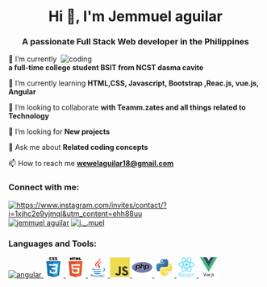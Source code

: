 <h1 align="center">Hi 👋, I'm Jemmuel aguilar</h1>
<h3 align="center">A passionate Full Stack Web developer in the Philippines</h3>
<img align="right" alt="coding" src="https://www.siliconithub.com/wp-content/uploads/2022/03/product-engineering-300x300.png" width="400" 
 
🔭 I’m currently **a full-time college student BSIT from NCST dasma cavite**

🌱 I’m currently learning **HTML,CSS, Javascript, Bootstrap ,Reac.js, vue.js, Angular**

👯 I’m looking to collaborate **with Teamm.zates and all things related to Technology**

 🤝 I’m looking for **New projects**

💬 Ask me about **Related coding concepts**

📫 How to reach me **wewelaguilar18@gmail.com**
<h3 align="left">Connect with me:</h3>

<p align="left">
<a href="https://linkedin.com/in/https://www.instagram.com/invites/contact/?i=1xjhc2e9yjmql&utm_content=ehh88uu" target="blank"><img align="center" src="https://raw.githubusercontent.com/rahuldkjain/github-profile-readme-generator/master/src/images/icons/Social/linked-in-alt.svg" alt="https://www.instagram.com/invites/contact/?i=1xjhc2e9yjmql&utm_content=ehh88uu" height="30" width="40" /></a>
<a href="https://fb.com/jemmuel aguilar" target="blank"><img align="center" src="https://raw.githubusercontent.com/rahuldkjain/github-profile-readme-generator/master/src/images/icons/Social/facebook.svg" alt="jemmuel aguilar" height="30" width="40" /></a>
<a href="https://instagram.com/j._.muel" target="blank"><img align="center" src="https://raw.githubusercontent.com/rahuldkjain/github-profile-readme-generator/master/src/images/icons/Social/instagram.svg" alt="j._.muel" height="30" width="40" /></a>
</p>

<h3 align="left">Languages and Tools:</h3>
<p align="left"> <a href="https://angular.io" target="_blank" rel="noreferrer"> <img src="https://angular.io/assets/images/logos/angular/angular.svg" alt="angular" width="40" height="40"/> </a> <a href="https://www.w3schools.com/css/" target="_blank" rel="noreferrer"> <img src="https://raw.githubusercontent.com/devicons/devicon/master/icons/css3/css3-original-wordmark.svg" alt="css3" width="40" height="40"/> </a> <a href="https://www.w3.org/html/" target="_blank" rel="noreferrer"> <img src="https://raw.githubusercontent.com/devicons/devicon/master/icons/html5/html5-original-wordmark.svg" alt="html5" width="40" height="40"/> </a> <a href="https://www.java.com" target="_blank" rel="noreferrer"> <img src="https://raw.githubusercontent.com/devicons/devicon/master/icons/java/java-original.svg" alt="java" width="40" height="40"/> </a> <a href="https://developer.mozilla.org/en-US/docs/Web/JavaScript" target="_blank" rel="noreferrer"> <img src="https://raw.githubusercontent.com/devicons/devicon/master/icons/javascript/javascript-original.svg" alt="javascript" width="40" height="40"/> </a> <a href="https://www.php.net" target="_blank" rel="noreferrer"> <img src="https://raw.githubusercontent.com/devicons/devicon/master/icons/php/php-original.svg" alt="php" width="40" height="40"/> </a> <a href="https://www.python.org" target="_blank" rel="noreferrer"> <img src="https://raw.githubusercontent.com/devicons/devicon/master/icons/python/python-original.svg" alt="python" width="40" height="40"/> </a> <a href="https://reactjs.org/" target="_blank" rel="noreferrer"> <img src="https://raw.githubusercontent.com/devicons/devicon/master/icons/react/react-original-wordmark.svg" alt="react" width="40" height="40"/> </a> <a href="https://vuejs.org/" target="_blank" rel="noreferrer"> <img src="https://raw.githubusercontent.com/devicons/devicon/master/icons/vuejs/vuejs-original-wordmark.svg" alt="vuejs" width="40" height="40"/> </a> </p>
